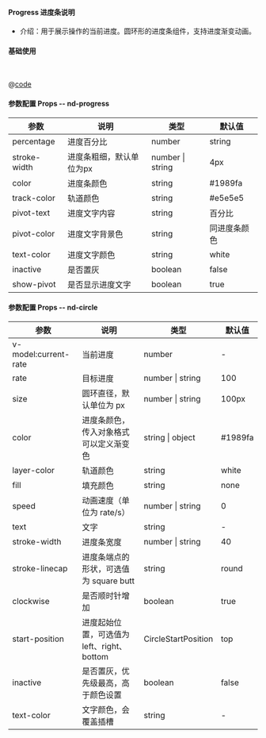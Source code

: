 #### Progress 进度条说明

- 介绍：用于展示操作的当前进度。圆环形的进度条组件，支持进度渐变动画。

#### 基础使用


<br />

<common-code-format>
  <template #source>
    <APP-ndProgress-ndProgress></APP-ndProgress-ndProgress>
  </template>

  @[code](../.vuepress/components/APP/ndProgress/ndProgress.vue)

</common-code-format>


#### 参数配置 Props -- nd-progress

| 参数                    | 说明                       | 类型        | 默认值                                        |
| -------------------     | ------------------------  | ----------- | --------------------------------------------- |
|percentage	|进度百分比	|number | string	|0
|stroke-width	|进度条粗细，默认单位为px	|number \| string	|4px
|color	|进度条颜色	|string	|#1989fa
|track-color	|轨道颜色	|string	|#e5e5e5
|pivot-text	|进度文字内容	|string	|百分比
|pivot-color	|进度文字背景色	|string	|同进度条颜色
|text-color	|进度文字颜色	|string	|white
|inactive	|是否置灰	|boolean	|false
|show-pivot	|是否显示进度文字	|boolean	|true

#### 参数配置 Props -- nd-circle

| 参数                    | 说明                       | 类型        | 默认值                                        |
| -------------------     | ------------------------  | ----------- | --------------------------------------------- |
|v-model:current-rate	|当前进度	|number	|-
|rate	|目标进度	|number \| string	|100
|size	|圆环直径，默认单位为 px	|number \| string	|100px
|color	|进度条颜色，传入对象格式可以定义渐变色	|string \| object	|#1989fa
|layer-color	|轨道颜色	|string	|white
|fill	|填充颜色	|string	|none
|speed	|动画速度（单位为 rate/s）	|number \| string	|0
|text	|文字	|string	|-
|stroke-width	|进度条宽度	|number \| string	|40
|stroke-linecap	|进度条端点的形状，可选值为 square butt	|string	|round
|clockwise	|是否顺时针增加	|boolean	|true
|start-position	|进度起始位置，可选值为 left、right、bottom	|CircleStartPosition	|top
|inactive|是否置灰，优先级最高，高于颜色设置|boolean	|false
|text-color	|文字颜色，会覆盖插槽	|string	|-





















